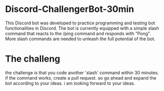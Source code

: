 # Discord-ChallengerBot-30min
This Discord bot was developed to practice programming and testing bot functionalities in Discord. The bot is currently equipped with a simple slash command that reacts to the /ping command and responds with "Pong". More slash commands are needed to unleash the full potential of the bot.

# The challeng
the challenge is that you code another 'slash' command within 30 minutes. if the command works, create a pull request. so go ahead and expand the bot according to your ideas. i am looking forward to your ideas. 
